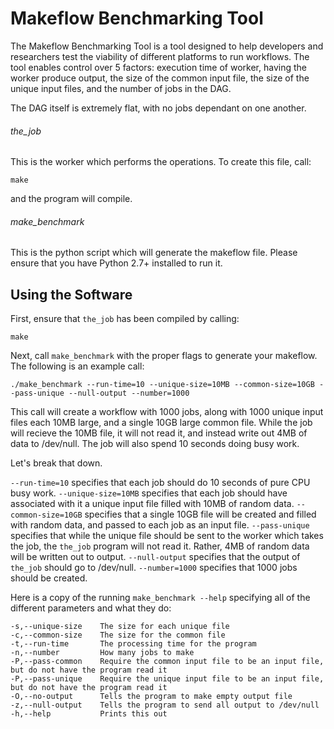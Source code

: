 # Makeflow Benchmarking Tool
The Makeflow Benchmarking Tool is a tool designed to help developers and researchers test the viability of different platforms to run workflows. The tool enables control over 5 factors: execution time of worker, having the worker produce output, the size of the common input file, the size of the unique input files, and the number of jobs in the DAG.

The DAG itself is extremely flat, with no jobs dependant on one another.


###### the\_job
This is the worker which performs the operations. To create this file, call:

```
make
```

and the program will compile.

###### make\_benchmark
This is the python script which will generate the makeflow file. Please ensure that you have Python 2.7+ installed to run it.


## Using the Software
First, ensure that `the_job` has been compiled by calling:
```
make
```

Next, call `make_benchmark` with the proper flags to generate your makeflow. The following is an example call:

```
./make_benchmark --run-time=10 --unique-size=10MB --common-size=10GB --pass-unique --null-output --number=1000
```

This call will create a workflow with 1000 jobs, along with 1000 unique input files each 10MB large, and a single 10GB large common file. While the job will recieve the 10MB file, it will not read it, and instead write out 4MB of data to /dev/null. The job will also spend 10 seconds doing busy work.

Let's break that down.

`--run-time=10` specifies that each job should do 10 seconds of pure CPU busy work.
`--unique-size=10MB` specifies that each job should have associated with it a unique input file filled with 10MB of random data.
`--common-size=10GB` specifies that a single 10GB file will be created and filled with random data, and passed to each job as an input file.
`--pass-unique` specifies that while the unique file should be sent to the worker which takes the job, the `the_job` program will not read it. Rather, 4MB of random data will be written out to output.
`--null-output` specifies that the output of `the_job` should go to /dev/null.
`--number=1000` specifies that 1000 jobs should be created.


Here is a copy of the running `make_benchmark --help` specifying all of the different parameters and what they do:

```
-s,--unique-size    The size for each unique file
-c,--common-size    The size for the common file
-t,--run-time       The processing time for the program
-n,--number         How many jobs to make
-P,--pass-common    Require the common input file to be an input file, but do not have the program read it
-P,--pass-unique    Require the unique input file to be an input file, but do not have the program read it
-O,--no-output      Tells the program to make empty output file
-z,--null-output    Tells the program to send all output to /dev/null
-h,--help           Prints this out
```
